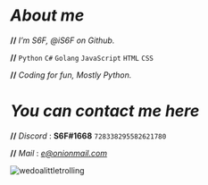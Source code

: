 # *About me*

**//** *I’m S6F, @iS6F on Github.*

**//** ``Python`` ``C#`` ``Golang`` ``JavaScript`` ``HTML`` ``CSS``

**//** *Coding for fun, Mostly Python.*

# *You can contact me here*

**//** *Discord* : **S6F#1668** ``728338295582621780``

**//** *Mail* : *e@onionmail.com*

![wedoalittletrolling](https://user-images.githubusercontent.com/66199912/147183043-223d7f11-0547-4625-9923-8327d63ba5b1.jpg)
